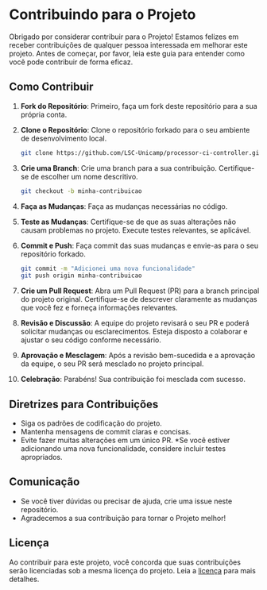 # Contribuindo para o Projeto

Obrigado por considerar contribuir para o Projeto! Estamos felizes em receber contribuições de qualquer pessoa interessada em melhorar este projeto. Antes de começar, por favor, leia este guia para entender como você pode contribuir de forma eficaz.

## Como Contribuir

1. **Fork do Repositório**: Primeiro, faça um fork deste repositório para a sua própria conta.

2. **Clone o Repositório**: Clone o repositório forkado para o seu ambiente de desenvolvimento local.

   ```bash
   git clone https://github.com/LSC-Unicamp/processor-ci-controller.git
   ```

3. **Crie uma Branch**: Crie uma branch para a sua contribuição. Certifique-se de escolher um nome descritivo.

   ```bash
   git checkout -b minha-contribuicao
   ```

4. **Faça as Mudanças**: Faça as mudanças necessárias no código.

5. **Teste as Mudanças**: Certifique-se de que as suas alterações não causam problemas no projeto. Execute testes relevantes, se aplicável.

6. **Commit e Push**: Faça commit das suas mudanças e envie-as para o seu repositório forkado.

   ```bash
   git commit -m "Adicionei uma nova funcionalidade"
   git push origin minha-contribuicao
   ```

7. **Crie um Pull Request**: Abra um Pull Request (PR) para a branch principal do projeto original. Certifique-se de descrever claramente as mudanças que você fez e forneça informações relevantes.

8. **Revisão e Discussão**: A equipe do projeto revisará o seu PR e poderá solicitar mudanças ou esclarecimentos. Esteja disposto a colaborar e ajustar o seu código conforme necessário.

9. **Aprovação e Mesclagem**: Após a revisão bem-sucedida e a aprovação da equipe, o seu PR será mesclado no projeto principal.

10. **Celebração**: Parabéns! Sua contribuição foi mesclada com sucesso.

## Diretrizes para Contribuições

- Siga os padrões de codificação do projeto.
- Mantenha mensagens de commit claras e concisas.
- Evite fazer muitas alterações em um único PR.
  \*Se você estiver adicionando uma nova funcionalidade, considere incluir testes apropriados.

## Comunicação

- Se você tiver dúvidas ou precisar de ajuda, crie uma issue neste repositório.
- Agradecemos a sua contribuição para tornar o Projeto melhor!

## Licença

Ao contribuir para este projeto, você concorda que suas contribuições serão licenciadas sob a mesma licença do projeto. Leia a [licença](https://github.com/LSC-Unicamp/processor-ci-controller/blob/main/LICENSE) para mais detalhes.
